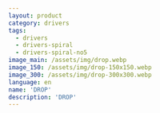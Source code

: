 ```yaml
---
layout: product
category: drivers
tags:
  - drivers
  - drivers-spiral
  - drivers-spiral-no5
image_main: /assets/img/drop.webp
image_150: /assets/img/drop-150x150.webp
image_300: /assets/img/drop-300x300.webp
language: en
name: 'DROP'
description: 'DROP'
---
```

